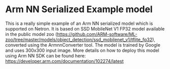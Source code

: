 # Arm NN Serialized Example model

This is a really simple example of an Arm NN serialized model which is supported on Netron. It is based on SSD MobileNet V1 FP32 model available in the public model zoo (https://github.com/ARM-software/ML-zoo/tree/master/models/object_detection/ssd_mobilenet_v1/tflite_fp32), converted using the ArmnnConverter tool. The model is trained by Google and uses 300x300 input image. 
More details on how to deploy this model using Arm NN SDK can be found here: https://developer.arm.com/documentation/102274/latest